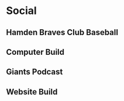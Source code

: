 # Social

## Hamden Braves Club Baseball


## Computer Build


## Giants Podcast


## Website Build
